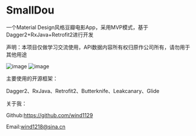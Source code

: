 # SmallDou
一个Material Design风格豆瓣电影App，采用MVP模式，基于Dagger2+RxJava+Retrofit2进行开发

声明：本项目仅做学习交流使用，API数据内容所有权归原作公司所有，请勿用于其他用途
 
 ![image](https://github.com/wind1129/SmallDou/blob/master/preview/enter.gif)
 ![image](https://github.com/wind1129/SmallDou/blob/master/preview/content.gif)

主要使用的开源框架：

Dagger2、RxJava、Retrofit2、Butterknife、Leakcanary、Glide


关于我：

Github:https://github.com/wind1129

Email:wind1218@sina.cn
